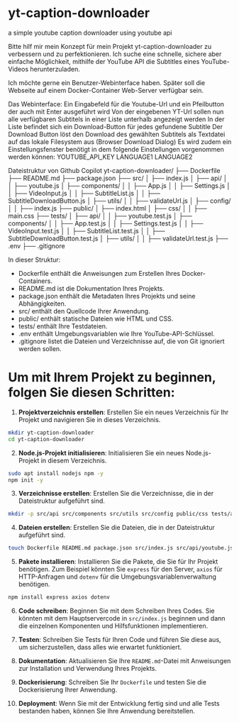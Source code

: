 # yt-caption-downloader
a simple youtube caption downloader using youtube api


Bitte hilf mir mein Konzept für mein Projekt yt-caption-downloader zu verbessern und zu perfektionieren.
Ich suche eine schnelle, sichere aber einfache Möglichkeit, mithilfe der YouTube API die Subtitles eines YouTube-Videos herunterzuladen.

Ich möchte gerne ein Benutzer-Webinterface haben.
Später soll die Webseite auf einem Docker-Container Web-Server verfügbar sein.

Das Webinterface:
Ein Eingabefeld für die Youtube-Url und ein Pfeilbutton der auch mit Enter ausgeführt wird
Von der eingebenen YT-Url sollen nun alle verfügbaren Subtitels in einer Liste unterhalb angezeigt werden
In der Liste befindet sich ein Download-Button für jedes gefundene Subtitle
Der Download Button löst den Download des gewählten Subtitels als Textdatei auf das lokale Filesystem aus (Browser Download Dialog)
Es wird zudem ein Einstellungsfenster benötigt in dem folgende Einstellungen vorgenommen werden können:
YOUTUBE_API_KEY
LANGUAGE1 
LANGUAGE2

Dateistruktur von Github Copilot
yt-caption-downloader/
├── Dockerfile
├── README.md
├── package.json
├── src/
│   ├── index.js
│   ├── api/
│   │   ├── youtube.js
│   ├── components/
│   │   ├── App.js
│   │   ├── Settings.js
│   │   ├── VideoInput.js
│   │   ├── SubtitleList.js
│   │   ├── SubtitleDownloadButton.js
│   ├── utils/
│   │   ├── validateUrl.js
│   ├── config/
│   │   ├── index.js
├── public/
│   ├── index.html
│   ├── css/
│   │   ├── main.css
├── tests/
│   ├── api/
│   │   ├── youtube.test.js
│   ├── components/
│   │   ├── App.test.js
│   │   ├── Settings.test.js
│   │   ├── VideoInput.test.js
│   │   ├── SubtitleList.test.js
│   │   ├── SubtitleDownloadButton.test.js
│   ├── utils/
│   │   ├── validateUrl.test.js
├── .env
├── .gitignore

In dieser Struktur:

- Dockerfile enthält die Anweisungen zum Erstellen Ihres Docker-Containers.
- README.md ist die Dokumentation Ihres Projekts.
- package.json enthält die Metadaten Ihres Projekts und seine Abhängigkeiten.
- src/ enthält den Quellcode Ihrer Anwendung.
- public/ enthält statische Dateien wie HTML und CSS.
- tests/ enthält Ihre Testdateien.
- .env enthält Umgebungsvariablen wie Ihre YouTube-API-Schlüssel.
- .gitignore listet die Dateien und Verzeichnisse auf, die von Git ignoriert werden sollen.


# Um mit Ihrem Projekt zu beginnen, folgen Sie diesen Schritten:

1. **Projektverzeichnis erstellen**: Erstellen Sie ein neues Verzeichnis für Ihr Projekt und navigieren Sie in dieses Verzeichnis.

```bash
mkdir yt-caption-downloader
cd yt-caption-downloader
```

2. **Node.js-Projekt initialisieren**: Initialisieren Sie ein neues Node.js-Projekt in diesem Verzeichnis.

```bash
sudo apt install nodejs npm -y
npm init -y
```

3. **Verzeichnisse erstellen**: Erstellen Sie die Verzeichnisse, die in der Dateistruktur aufgeführt sind.

```bash
mkdir -p src/api src/components src/utils src/config public/css tests/api tests/components tests/utils
```

4. **Dateien erstellen**: Erstellen Sie die Dateien, die in der Dateistruktur aufgeführt sind.

```bash
touch Dockerfile README.md package.json src/index.js src/api/youtube.js src/components/App.js src/components/Settings.js src/components/VideoInput.js src/components/SubtitleList.js src/components/SubtitleDownloadButton.js src/utils/validateUrl.js src/config/index.js public/index.html public/css/main.css .env .gitignore
```

5. **Pakete installieren**: Installieren Sie die Pakete, die Sie für Ihr Projekt benötigen. Zum Beispiel könnten Sie `express` für den Server, `axios` für HTTP-Anfragen und `dotenv` für die Umgebungsvariablenverwaltung benötigen.

```bash
npm install express axios dotenv
```

6. **Code schreiben**: Beginnen Sie mit dem Schreiben Ihres Codes. Sie könnten mit dem Hauptservercode in `src/index.js` beginnen und dann die einzelnen Komponenten und Hilfsfunktionen implementieren.

7. **Testen**: Schreiben Sie Tests für Ihren Code und führen Sie diese aus, um sicherzustellen, dass alles wie erwartet funktioniert.

8. **Dokumentation**: Aktualisieren Sie Ihre `README.md`-Datei mit Anweisungen zur Installation und Verwendung Ihres Projekts.

9. **Dockerisierung**: Schreiben Sie Ihr `Dockerfile` und testen Sie die Dockerisierung Ihrer Anwendung.

10. **Deployment**: Wenn Sie mit der Entwicklung fertig sind und alle Tests bestanden haben, können Sie Ihre Anwendung bereitstellen.